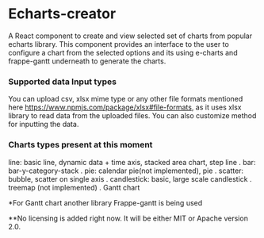 # Echarts-creator
A React component to create and view selected set of charts from popular echarts library. This component provides an interface to the user to configure a chart from the selected options and its using e-charts and frappe-gantt underneath to generate the charts. 

### Supported data Input types ###
You can upload csv, xlsx mime type or any other file formats mentioned here https://www.npmjs.com/package/xlsx#file-formats, as it uses xlsx library to read data from the uploaded files.
You can also customize method for inputting the data.

### Charts types present at this moment ###
line: basic line, dynamic data + time axis, stacked area chart, step line . 
bar: bar-y-category-stack . 
pie: calendar pie(not implemented), pie . 
scatter: bubble, scatter on single axis . 
candlestick: basic, large scale candlestick . 
treemap (not implemented) . 
Gantt chart 



*For Gantt chart another library Frappe-gantt is being used

**No licensing is added right now. It will be either MIT or Apache version 2.0. 
